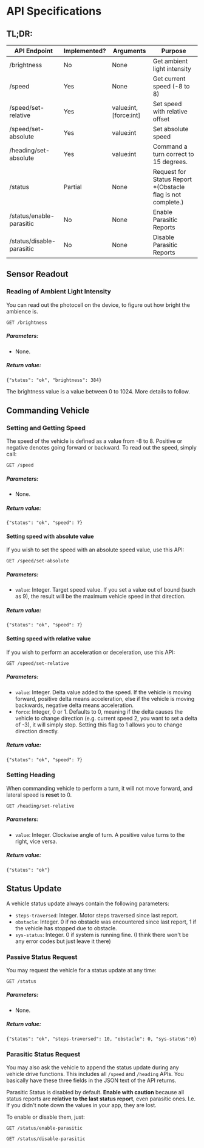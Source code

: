 # API Specifications

## TL;DR:

API Endpoint | Implemented? | Arguments | Purpose
------------ | ------------ | --------- | -------
/brightness  | No | None  | Get ambient light intensity
/speed       | Yes | None  | Get current speed (-8 to 8)
/speed/set-relative | Yes | value:int, [force:int] | Set speed with relative offset
/speed/set-absolute | Yes | value:int | Set absolute speed
/heading/set-absolute | Yes | value:int | Command a turn correct to 15 degrees.
/status | Partial | None | Request for Status Report *(Obstacle flag is not complete.)
/status/enable-parasitic | No | None | Enable Parasitic Reports
/status/disable-parasitic | No |  None | Disable Parasitic Reports


## Sensor Readout

### Reading of Ambient Light Intensity

You can read out the photocell on the device, to figure out how bright the ambience is.

`GET /brightness`

##### Parameters:

- None.

##### Return value:

`{"status": "ok", "brightness": 384}`

The brightness value is a value between 0 to 1024. More details to follow.

## Commanding Vehicle

### Setting and Getting Speed

The speed of the vehicle is defined as a value from -8 to 8. Positive or negative denotes going forward or backward. To read out the speed, simply call:

`GET /speed`

##### Parameters:

- None.

##### Return value:

`{"status": "ok", "speed": 7}`

#### Setting speed with absolute value

If you wish to set the speed with an absolute speed value, use this API:

`GET /speed/set-absolute`

##### Parameters:

- `value`: Integer. Target speed value. If you set a value out of bound (such as 9), the result will be the maximum vehicle speed in that direction.

##### Return value:

`{"status": "ok", "speed": 7}`

#### Setting speed with relative value

If you wish to perform an acceleration or deceleration, use this API:

`GET /speed/set-relative`

##### Parameters:

- `value`: Integer. Delta value added to the speed. If the vehicle is moving forward, positive delta means acceleration, else if the vehicle is moving backwards, negative delta means acceleration.
- `force`: Integer, 0 or 1. Defaults to 0, meaning if the delta causes the vehicle to change direction (e.g. current speed 2, you want to set a delta of -3), it will simply stop. Setting this flag to 1 allows you to change direction directly.

##### Return value:

`{"status": "ok", "speed": 7}`

### Setting Heading

When commanding vehicle to perform a turn, it will not move forward, and lateral speed is **reset** to 0.

`GET /heading/set-relative`

##### Parameters:

- `value`: Integer. Clockwise angle of turn. A positive value turns to the right, vice versa.

##### Return value:

`{"status": "ok"}`


## Status Update

A vehicle status update always contain the following parameters:
- `steps-traversed`: Integer. Motor steps traversed since last report.
- `obstacle`: Integer. 0 if no obstacle was encountered since last report, 1 if the vehicle has stopped due to obstacle.
- `sys-status`: Integer. 0 if system is running fine. (I think there won't be any error codes but just leave it there)

### Passive Status Request

You may request the vehicle for a status update at any time:

`GET /status`

##### Parameters:

- None.

##### Return value:

`{"status": "ok", "steps-traversed": 10, "obstacle": 0, "sys-status":0}`

### Parasitic Status Request

You may also ask the vehicle to append the status update during any vehicle drive functions. This includes all `/speed` and `/heading` APIs. You basically have these three fields in the JSON text of the API returns.

Parasitic Status is disabled by default. **Enable with caution** because all status reports are **relative to the last status report**, even parasitic ones. I.e. If you didn't note down the values in your app, they are lost.

To enable or disable them, just:

`GET /status/enable-parasitic`

`GET /status/disable-parasitic`
